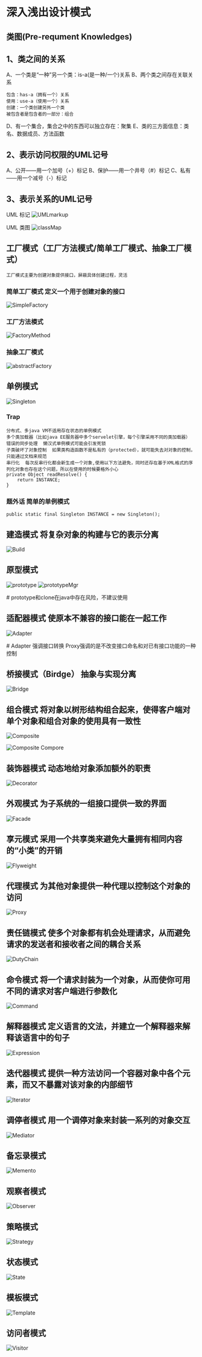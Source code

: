 # 深入浅出设计模式

## 类图(Pre-requment Knowledges)
## 1、类之间的关系
A、一个类是“一种”另一个类：is-a(是一种/一个)关系
B、两个类之间存在关联关系
```
包含：has-a（拥有一个）关系
使用：use-a（使用一个）关系
创建：一个类创建另外一个类
被包含者是包含者的一部分：组合
```
D、有一个集合，集合之中的东西可以独立存在：聚集
E、类的三方面信息：类名、数据成员、方法函数
## 2、表示访问权限的UML记号
A、公开——用一个加号（+）标记
B、保护——用一个井号（#）标记
C、私有——用一个减号（-）标记
## 3、表示关系的UML记号
UML 标记
![UMLmarkup](https://github.com/rayshaw001/common-pictures/blob/master/designPattern/UMLMarkup.png?raw=true)

UML 类图
![classMap](https://github.com/rayshaw001/common-pictures/blob/master/designPattern/classMap.png?raw=true)

## 工厂模式（工厂方法模式/简单工厂模式、抽象工厂模式）
```工厂模式主要为创建对象提供接口，屏蔽具体创建过程，灵活```
### 简单工厂模式    定义一个用于创建对象的接口
![SimpleFactory](https://github.com/rayshaw001/common-pictures/blob/master/designPattern/simpleFactory.JPG?raw=true)
### 工厂方法模式
![FactoryMethod](https://github.com/rayshaw001/common-pictures/blob/master/designPattern/factoryMethod.JPG?raw=true)
### 抽象工厂模式
![abstractFactory](https://github.com/rayshaw001/common-pictures/blob/master/designPattern/abstractFactory.JPG?raw=true)


## 单例模式
![Singleton](https://github.com/rayshaw001/common-pictures/blob/master/designPattern/Singleton.JPG?raw=true)
### Trap
```
分布式、多java VM不适用存在状态的单例模式
多个类加载器（比如java EE服务器中多个servelet引擎，每个引擎采用不同的类加载器）
错误的同步处理  懒汉式单例模式可能会引发死锁
子类破坏了对象控制  如果类构造函数不是私有的（protected），就可能失去对对象的控制，只能通过文档来规范
串行化  每次反串行化都会新生成一个对象,使用以下方法避免，同时还存在基于XML格式的序列化对象也存在这个问题，所以在使用的时候要格外小心
private Object readResolve() {   
    return INSTANCE;   
}   
```

### 题外话  简单的单例模式
```
public static final Singleton INSTANCE = new Singleton();
```

## 建造模式 将复杂对象的构建与它的表示分离
![Build](https://github.com/rayshaw001/common-pictures/blob/master/designPattern/build.JPG?raw=true)
## 原型模式
![prototype](https://github.com/rayshaw001/common-pictures/blob/master/designPattern/prototype.JPG?raw=true)
![prototypeMgr](https://github.com/rayshaw001/common-pictures/blob/master/designPattern/prototypeMgr.JPG?raw=true)

\# prototype和clone在java中存在风险，不建议使用

## 适配器模式   使原本不兼容的接口能在一起工作
![Adapter](https://github.com/rayshaw001/common-pictures/blob/master/designPattern/Adapter.JPG?raw=true)

\# Adapter 强调接口转换     Proxy强调的是不改变接口命名和对已有接口功能的一种控制

## 桥接模式（Birdge）       抽象与实现分离
![Bridge](https://github.com/rayshaw001/common-pictures/blob/master/designPattern/Brige.JPG?raw=true)


## 组合模式     将对象以树形结构组合起来，使得客户端对单个对象和组合对象的使用具有一致性
![Composite](https://github.com/rayshaw001/common-pictures/blob/master/designPattern/Composite.JPG?raw=true)

![Composite Compore](https://github.com/rayshaw001/common-pictures/blob/master/designPattern/Composite_Compare.JPG?raw=true)

## 装饰器模式       动态地给对象添加额外的职责

![Decorator](https://github.com/rayshaw001/common-pictures/blob/master/designPattern/Decorator.jpg?raw=true)

## 外观模式         为子系统的一组接口提供一致的界面

![Facade](https://github.com/rayshaw001/common-pictures/blob/master/designPattern/Facade.jpg?raw=true)

## 享元模式         采用一个共享类来避免大量拥有相同内容的“小类”的开销

![Flyweight](https://github.com/rayshaw001/common-pictures/blob/master/designPattern/Flyweight.jpg?raw=true)

## 代理模式         为其他对象提供一种代理以控制这个对象的访问

![Proxy](https://github.com/rayshaw001/common-pictures/blob/master/designPattern/Proxy.jpg?raw=true)

## 责任链模式       使多个对象都有机会处理请求，从而避免请求的发送者和接收者之间的耦合关系

![DutyChain](https://github.com/rayshaw001/common-pictures/blob/master/designPattern/DutyChain.jpg?raw=true)

## 命令模式         将一个请求封装为一个对象，从而使你可用不同的请求对客户端进行参数化

![Command](https://github.com/rayshaw001/common-pictures/blob/master/designPattern/Command.jpg?raw=true)

## 解释器模式          定义语言的文法，并建立一个解释器来解释该语言中的句子

![Expression](https://github.com/rayshaw001/common-pictures/blob/master/designPattern/Expression.jpg?raw=true)

## 迭代器模式           提供一种方法访问一个容器对象中各个元素，而又不暴露对该对象的内部细节

![Iterator](https://github.com/rayshaw001/common-pictures/blob/master/designPattern/Iterator.jpg?raw=true)

## 调停者模式           用一个调停对象来封装一系列的对象交互

![Mediator](https://github.com/rayshaw001/common-pictures/blob/master/designPattern/Mediator.jpg?raw=true)

## 备忘录模式

![Memento](https://github.com/rayshaw001/common-pictures/blob/master/designPattern/Memento.JPG?raw=true)

## 观察者模式

![Observer](https://github.com/rayshaw001/common-pictures/blob/master/designPattern/Observer.JPG?raw=true)

## 策略模式

![Strategy](https://github.com/rayshaw001/common-pictures/blob/master/designPattern/Strategy.JPG?raw=true)

## 状态模式

![State](https://github.com/rayshaw001/common-pictures/blob/master/designPattern/State.JPG?raw=true)

## 模板模式

![Template](https://github.com/rayshaw001/common-pictures/blob/master/designPattern/Template.JPG?raw=true)

## 访问者模式

![Visitor](https://github.com/rayshaw001/common-pictures/blob/master/designPattern/Visitor.JPG?raw=true)
